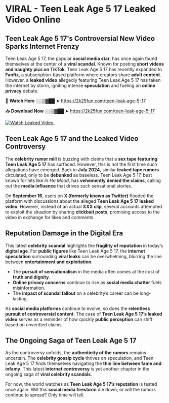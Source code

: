 # VIRAL - Teen Leak Age 5 17 Leaked Video Online

## **Teen Leak Age 5 17's Controversial New Video Sparks Internet Frenzy**  

Teen Leak Age 5 17, the popular **social media star**, has once again found themselves at the center of a **viral scandal**. Known for posting **short videos and naughty pics on TikTok**, Teen Leak Age 5 17 has recently expanded to **Fanfix**, a subscription-based platform where creators share **adult content**. However, a **leaked video** allegedly featuring Teen Leak Age 5 17 has taken the internet by storm, igniting intense **speculation** and fueling an **online privacy** debate.  

🔴 **Watch Here** ░░▒▓██ ➤ https://2k25fun.com/teen-leak-age-5-17  

📥 **Download Now** ░░▒▓██ ➤ https://2k25fun.com/teen-leak-age-5-17  

[![Watch Leaked Video.](https://miro.medium.com/v2/resize:fit:828/format:webp/1*cilzJN44JGOrTw9NJCrNHA.gif "Watch Leaked Video")](https://2k25fun.com/teen-leak-age-5-17)

## **Teen Leak Age 5 17 and the Leaked Video Controversy**  

The **celebrity rumor mill** is buzzing with claims that a **sex tape featuring Teen Leak Age 5 17** has surfaced. However, this is not the first time such allegations have emerged. Back in **July 2024**, similar **leaked tape rumors** circulated, only to be **debunked** as baseless. Teen Leak Age 5 17, best known for hits like *In Ha Mood*, has **vehemently denied the claims**, calling out the **media influence** that drives such sensational stories.  

On **September 16**, users on **X (formerly known as Twitter)** flooded the platform with discussions about the alleged **Teen Leak Age 5 17 leaked video**. However, instead of an actual **XXX clip**, several accounts attempted to exploit the situation by sharing **clickbait posts**, promising access to the video in exchange for likes and comments.  

## **Reputation Damage in the Digital Era**  

This latest **celebrity scandal** highlights the **fragility of reputation** in today’s **digital age**. For **public figures** like Teen Leak Age 5 17, the **internet speculation** surrounding **viral leaks** can be overwhelming, blurring the line between **entertainment and exploitation**.  

- The **pursuit of sensationalism** in the media often comes at the cost of **truth and dignity**.  
- **Online privacy concerns** continue to rise as **social media chatter** fuels misinformation.  
- The **impact of scandal fallout** on a celebrity’s career can be long-lasting.  

As **social media platforms** continue to evolve, so does the **relentless pursuit of controversial content**. The case of **Teen Leak Age 5 17’s leaked video** serves as a reminder of how quickly **public perception** can shift based on unverified claims.  

## **The Ongoing Saga of Teen Leak Age 5 17**  

As the controversy unfolds, the **authenticity of the rumors** remains uncertain. The **celebrity gossip cycle** thrives on speculation, and Teen Leak Age 5 17 finds themselves navigating the **thin line between fame and infamy**. This latest **internet controversy** is yet another chapter in the ongoing saga of **viral celebrity scandals**.  

For now, the world watches as **Teen Leak Age 5 17’s reputation** is tested once again. Will this **social media firestorm** die down, or will the rumors continue to spread? Only time will tell.